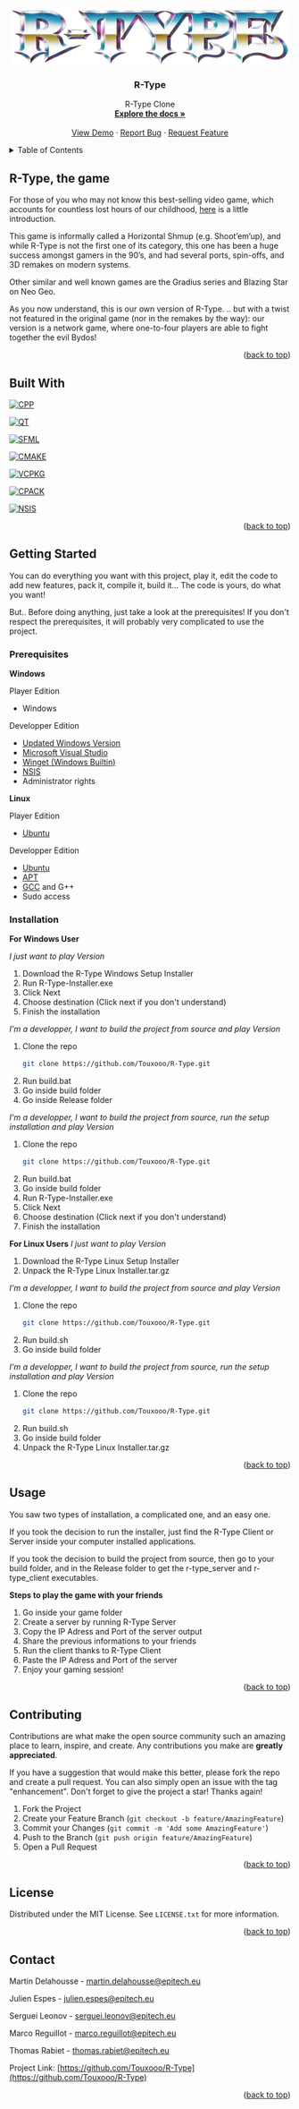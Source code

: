 <!-- Improved compatibility of back to top link: See: https://github.com/othneildrew/Best-README-Template/pull/73 -->

<a name="readme-top"></a>

<!--
*** Thanks for checking out the Best-README-Template. If you have a suggestion
*** that would make this better, please fork the repo and create a pull request
*** or simply open an issue with the tag "enhancement".
*** Don't forget to give the project a star!
*** Thanks again! Now go create something AMAZING! :D
-->

<!-- PROJECT SHIELDS -->
<!--
*** I'm using markdown "reference style" links for readability.
*** Reference links are enclosed in brackets [ ] instead of parentheses ( ).
*** See the bottom of this document for the declaration of the reference variables
*** for contributors-url, forks-url, etc. This is an optional, concise syntax you may use.
*** https://www.markdownguide.org/basic-syntax/#reference-style-links
-->
<!-- PROJECT LOGO -->
<br />
<div align="center">
  <a href="https://github.com/Touxooo/R-Type">
    <img src="assets/logo.png" alt="Logo" width="500" height="100">
  </a>

<h3 align="center">R-Type</h3>

  <p align="center">
    R-Type Clone
    <br />
    <a href="https://github.com/github_username/repo_name"><strong>Explore the docs »</strong></a>
    <br />
    <br />
    <a href="https://github.com/github_username/repo_name">View Demo</a>
    ·
    <a href="https://github.com/github_username/repo_name/issues">Report Bug</a>
    ·
    <a href="https://github.com/github_username/repo_name/issues">Request Feature</a>
  </p>
</div>

<!-- TABLE OF CONTENTS -->
<details>
  <summary>Table of Contents</summary>
  <ol>
    <li>
      <a href="#about-the-project">R-TYPE, THE GAME</a>
      <ul>
        <li><a href="#built-with">Built With</a></li>
      </ul>
    </li>
    <li>
      <a href="#getting-started">Getting Started</a>
      <ul>
        <li><a href="#prerequisites">Prerequisites</a></li>
        <li><a href="#installation">Installation</a></li>
      </ul>
    </li>
    <li><a href="#usage">Usage</a></li>
    <li><a href="#roadmap">Roadmap</a></li>
    <li><a href="#contributing">Contributing</a></li>
    <li><a href="#license">License</a></li>
    <li><a href="#contact">Contact</a></li>
    <li><a href="#acknowledgments">Acknowledgments</a></li>
  </ol>
</details>

<!-- ABOUT THE PROJECT -->

## R-Type, the game

For those of you who may not know this best-selling video game, which accounts for countless lost hours
of our childhood, [here](http://www.hardcoregaming101.net/r-type/) is a little introduction.

This game is informally called a Horizontal Shmup (e.g. Shoot’em’up), and while R-Type is not the first one of
its category, this one has been a huge success amongst gamers in the 90’s, and had several ports, spin-offs,
and 3D remakes on modern systems.

Other similar and well known games are the Gradius series and Blazing Star on Neo Geo.

As you now understand, this is our own version of R-Type. .. but with a twist not featured in
the original game (nor in the remakes by the way): our version is a network game, where one-to-four
players are able to fight together the evil Bydos!

<p align="right">(<a href="#readme-top">back to top</a>)</p>

## Built With

[![CPP][c++]][c++-url]

[![QT][qt]][qt-url]

[![SFML][sfml]][sfml-url]

[![CMAKE][cmake]][cmake-url]

[![VCPKG][vcpkg]][vcpkg-url]

[![CPACK][cpack]][cpack-url]

[![NSIS][nsis]][nsis-url]

<p align="right">(<a href="#readme-top">back to top</a>)</p>

<!-- GETTING STARTED -->

## Getting Started

You can do everything you want with this project, play it, edit the code to add new features, pack it, compile it, build it... The code is yours, do what you want!

But.. Before doing anything, just take a look at the prerequisites! If you don't respect the prerequisites, it will probably very complicated to use the project.

### Prerequisites

**Windows**

Player Edition

- Windows

Developper Edition

- [Updated Windows Version](https://support.microsoft.com/fr-fr/windows/mettez-%C3%A0-jour-windows-3c5ae7fc-9fb6-9af1-1984-b5e0412c556a)
- [Microsoft Visual Studio](https://visualstudio.microsoft.com/fr/downloads/)
- [Winget (Windows Builtin)](https://learn.microsoft.com/fr-fr/windows/package-manager/winget/)
- [NSIS](https://nsis.sourceforge.io/Download)
- Administrator rights

**Linux**

Player Edition

- [Ubuntu](https://www.ubuntu-fr.org/download/)

Developper Edition

- [Ubuntu](https://www.ubuntu-fr.org/download/)
- [APT](https://doc.ubuntu-fr.org/apt)
- [GCC](https://gcc.gnu.org/) and G++
- Sudo access

### Installation

**For Windows User**

_I just want to play Version_

1. Download the R-Type Windows Setup Installer
2. Run R-Type-Installer.exe
3. Click Next
4. Choose destination (Click next if you don't understand)
5. Finish the installation

_I'm a developper, I want to build the project from source and play Version_

1. Clone the repo
   ```sh
   git clone https://github.com/Touxooo/R-Type.git
   ```
2. Run build.bat
3. Go inside build folder
4. Go inside Release folder

_I'm a developper, I want to build the project from source, run the setup installation and play Version_

1. Clone the repo
   ```sh
   git clone https://github.com/Touxooo/R-Type.git
   ```
2. Run build.bat
3. Go inside build folder
4. Run R-Type-Installer.exe
5. Click Next
6. Choose destination (Click next if you don't understand)
7. Finish the installation

**For Linux Users**
_I just want to play Version_

1. Download the R-Type Linux Setup Installer
2. Unpack the R-Type Linux Installer.tar.gz

_I'm a developper, I want to build the project from source and play Version_

1. Clone the repo
   ```sh
   git clone https://github.com/Touxooo/R-Type.git
   ```
2. Run build.sh
3. Go inside build folder

_I'm a developper, I want to build the project from source, run the setup installation and play Version_

1. Clone the repo
   ```sh
   git clone https://github.com/Touxooo/R-Type.git
   ```
2. Run build.sh
3. Go inside build folder
4. Unpack the R-Type Linux Installer.tar.gz

<p align="right">(<a href="#readme-top">back to top</a>)</p>

<!-- USAGE EXAMPLES -->

## Usage

You saw two types of installation, a complicated one, and an easy one.

If you took the decision to run the installer, just find the R-Type Client or Server inside your computer installed applications.

If you took the decision to build the project from source, then go to your build folder, and in the Release folder to get the r-type_server and r-type_client executables.

**Steps to play the game with your friends**

1. Go inside your game folder
2. Create a server by running R-Type Server
3. Copy the IP Adress and Port of the server output
4. Share the previous informations to your friends
5. Run the client thanks to R-Type Client
6. Paste the IP Adress and Port of the server
7. Enjoy your gaming session!

<p align="right">(<a href="#readme-top">back to top</a>)</p>

<!-- CONTRIBUTING -->

## Contributing

Contributions are what make the open source community such an amazing place to learn, inspire, and create. Any contributions you make are **greatly appreciated**.

If you have a suggestion that would make this better, please fork the repo and create a pull request. You can also simply open an issue with the tag "enhancement".
Don't forget to give the project a star! Thanks again!

1. Fork the Project
2. Create your Feature Branch (`git checkout -b feature/AmazingFeature`)
3. Commit your Changes (`git commit -m 'Add some AmazingFeature'`)
4. Push to the Branch (`git push origin feature/AmazingFeature`)
5. Open a Pull Request

<p align="right">(<a href="#readme-top">back to top</a>)</p>

<!-- LICENSE -->

## License

Distributed under the MIT License. See `LICENSE.txt` for more information.

<p align="right">(<a href="#readme-top">back to top</a>)</p>

<!-- CONTACT -->

## Contact

Martin Delahousse - martin.delahousse@epitech.eu

Julien Espes - julien.espes@epitech.eu

Serguei Leonov - serguei.leonov@epitech.eu

Marco Reguillot - marco.reguillot@epitech.eu

Thomas Rabiet - thomas.rabiet@epitech.eu

Project Link: [https://github.com/Touxooo/R-Type](https://github.com/Touxooo/R-Type)

<p align="right">(<a href="#readme-top">back to top</a>)</p>

<!-- MARKDOWN LINKS & IMAGES -->
<!-- https://www.markdownguide.org/basic-syntax/#reference-style-links -->

[contributors-shield]: https://img.shields.io/github/contributors/github_username/repo_name.svg?style=for-the-badge
[contributors-url]: https://github.com/github_username/repo_name/graphs/contributors
[forks-shield]: https://img.shields.io/github/forks/github_username/repo_name.svg?style=for-the-badge
[forks-url]: https://github.com/github_username/repo_name/network/members
[stars-shield]: https://img.shields.io/github/stars/github_username/repo_name.svg?style=for-the-badge
[stars-url]: https://github.com/github_username/repo_name/stargazers
[issues-shield]: https://img.shields.io/github/issues/github_username/repo_name.svg?style=for-the-badge
[issues-url]: https://github.com/github_username/repo_name/issues
[license-shield]: https://img.shields.io/github/license/github_username/repo_name.svg?style=for-the-badge
[license-url]: https://github.com/github_username/repo_name/blob/master/LICENSE.txt
[linkedin-shield]: https://img.shields.io/badge/-LinkedIn-black.svg?style=for-the-badge&logo=linkedin&colorB=555
[linkedin-url]: https://linkedin.com/in/linkedin_username
[product-screenshot]: images/screenshot.png
[c++]: https://img.shields.io/static/v1?style=for-the-badge&message=C%2B%2B&color=00599C&logo=C%2B%2B&logoColor=FFFFFF&label=
[c++-url]: https://en.cppreference.com/w/
[cmake]: https://img.shields.io/static/v1?style=for-the-badge&message=CMake&color=064F8C&logo=CMake&logoColor=FFFFFF&label=
[cmake-url]: https://cmake.org/
[qt]: https://img.shields.io/static/v1?style=for-the-badge&message=Qt&color=222222&logo=Qt&logoColor=41CD52&label=
[qt-url]: https://www.qt.io/
[sfml]: https://img.shields.io/static/v1?style=for-the-badge&message=SFML&color=222222&logo=SFML&logoColor=8CC445&label=
[sfml-url]: https://www.sfml-dev.org/index-fr.php
[cpack]: https://img.shields.io/static/v1?style=for-the-badge&message=CPack&color=064F8C&logo=CMake&logoColor=FFFFFF&label=
[cpack-url]: https://cmake.org/cmake/help/latest/module/CPack.html
[vcpkg]: https://img.shields.io/static/v1?style=for-the-badge&message=VCPKG&color=F1C656&label=
[vcpkg-url]: https://vcpkg.io/en/index.html
[nsis]: https://img.shields.io/static/v1?style=for-the-badge&message=NSIS&color=064F8C&label=
[nsis-url]: https://nsis.sourceforge.io/Download
